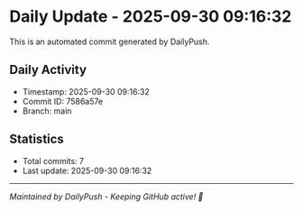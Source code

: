 # Daily Update - 2025-09-30 09:16:32

This is an automated commit generated by DailyPush.

## Daily Activity
- Timestamp: 2025-09-30 09:16:32
- Commit ID: 7586a57e
- Branch: main

## Statistics
- Total commits: 7
- Last update: 2025-09-30 09:16:32

---
*Maintained by DailyPush - Keeping GitHub active! 🚀*
